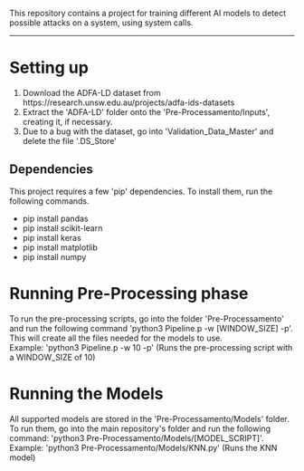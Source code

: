 This repository contains a project for training different AI models to detect possible attacks on a system, using system calls.

<hr>

<h1>Setting up</h1>
<ol>
    <li>Download the ADFA-LD dataset from <a target="_blank">https://research.unsw.edu.au/projects/adfa-ids-datasets</a></li>
    <li>Extract the 'ADFA-LD' folder onto the 'Pre-Processamento/Inputs', creating it, if necessary.</li>
    <li>Due to a bug with the dataset, go into 'Validation_Data_Master' and delete the file '.DS_Store'</li>
</ol>

<h2>Dependencies</h2>
This project requires a few 'pip' dependencies. To install them, run the following commands.
<ul>
    <li>pip install pandas</li>
    <li>pip install scikit-learn</li>
    <li>pip install keras</li>
    <li>pip install matplotlib</li>
    <li>pip install numpy</li>
</ul>

<h1>Running Pre-Processing phase</h1>
To run the pre-processing scripts, go into the folder 'Pre-Processamento' and run the following command 'python3 Pipeline.p -w [WINDOW_SIZE] -p'.
This will create all the files needed for the models to use. <br>
Example: 'python3 Pipeline.p -w 10 -p' (Runs the pre-processing script with a WINDOW_SIZE of 10)

<h1>Running the Models</h1>
All supported models are stored in the 'Pre-Processamento/Models' folder. To run them, go into the main repository's folder and run the following command: 'python3 Pre-Processamento/Models/[MODEL_SCRIPT]'.<br>
Example: 'python3 Pre-Processamento/Models/KNN.py' (Runs the KNN model)